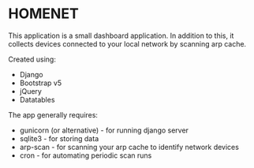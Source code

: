 # HOMENET

This application is a small dashboard application. In addition to this, it collects devices connected to your local network by scanning arp cache.

Created using:
* Django
* Bootstrap v5
* jQuery
* Datatables

The app generally requires:
* gunicorn (or alternative) - for running django server 
* sqlite3 - for storing data
* arp-scan - for scanning your arp cache to identify network devices
* cron - for automating periodic scan runs

